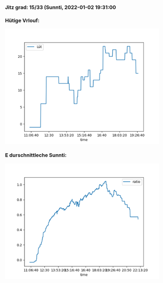 ### Jitz grad: 15/33 (Sunnti, 2022-01-02 19:31:00

### Hütige Vrlouf:
![Graph](Today.png)

### E durschnittleche Sunnti:
![Graph](Sunnti.png)